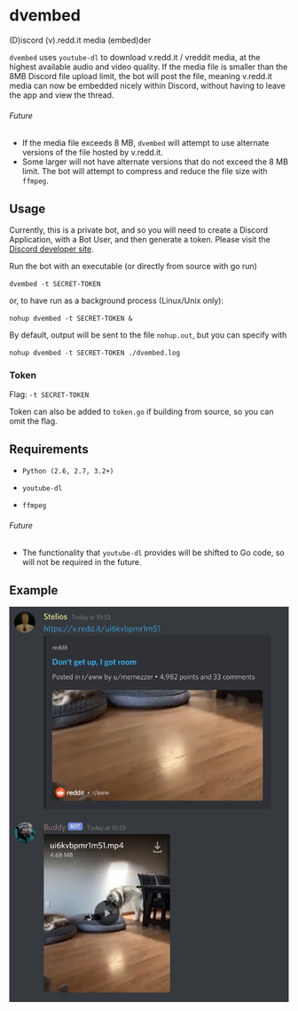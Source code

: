 # dvembed
(D)iscord (v).redd.it media (embed)der

`dvembed` uses `youtube-dl` to download v.redd.it / vreddit media, at the highest available audio and video quality.
If the media file is smaller than the 8MB Discord file upload limit, the bot will post the file, meaning 
v.redd.it media can now be embedded nicely within Discord, without having to leave the app and view the 
thread.

###### Future
- If the media file exceeds 8 MB, `dvembed` will attempt to use alternate versions of the file hosted by v.redd.it.
- Some larger will not have alternate versions that do not exceed the 8 MB limit. The bot will attempt to compress and reduce the file size with `ffmpeg`.

## Usage
Currently, this is a private bot, and so you will need to create a Discord Application, with a Bot User, and then generate a token. Please visit the [Discord developer site](https://discord.com/developers/).

Run the bot with an executable (or directly from source with go run)

`dvembed -t SECRET-TOKEN`

or, to have run as a background process (Linux/Unix only):

`nohup dvembed -t SECRET-TOKEN &`

By default, output will be sent to the file `nohup.out`, but you can specify with 

`nohup dvembed -t SECRET-TOKEN ./dvembed.log`

### Token
Flag: `-t SECRET-TOKEN`

Token can also be added to `token.go` if building from source, so you can omit the flag.

## Requirements
- `Python (2.6, 2.7, 3.2+)`

- `youtube-dl`

- `ffmpeg`

###### Future
- The functionality that `youtube-dl` provides will be shifted to Go code, so will not be required in the future.

## Example
![Example](https://github.com/kepler471/dvembed/blob/master/example.png?raw=true)
